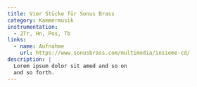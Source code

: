 ```yaml
---
title: Vier Stücke für Sonus Brass
category: Kammermusik
instrumentation:
  - 2Tr, Hn, Pos, Tb
links:
  - name: Aufnahme
    url: https://www.sonusbrass.com/multimedia/insieme-cd/
description: |
  Lorem ipsum dolor sit amed and so on
  and so forth.
---
```

